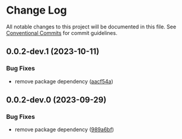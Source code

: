 # Change Log

All notable changes to this project will be documented in this file.
See [Conventional Commits](https://conventionalcommits.org) for commit guidelines.

## 0.0.2-dev.1 (2023-10-11)

### Bug Fixes

- remove package dependency ([aacf54a](https://gitlab.com/rxap/packages/commit/aacf54a427bf0eddd124b97ac19e634260263b10))

## 0.0.2-dev.0 (2023-09-29)

### Bug Fixes

- remove package dependency ([989a6bf](https://gitlab.com/rxap/packages/commit/989a6bfc0e8aa858e7d6fd552ac0269c546a1e87))

